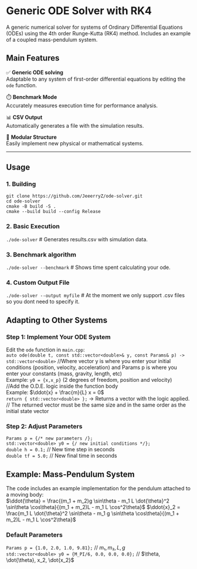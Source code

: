 # Generic ODE Solver with RK4

A generic numerical solver for systems of Ordinary Differential Equations (ODEs) using the 4th order Runge-Kutta (RK4) method. Includes an example of a coupled mass-pendulum system.

## Main Features
✅ **Generic ODE solving**  
Adaptable to any system of first-order differential equations by editing the `ode` function.

⏱️ **Benchmark Mode**  
Accurately measures execution time for performance analysis.

📊 **CSV Output**  
Automatically generates a file with the simulation results.

🔧 **Modular Structure**  
Easily implement new physical or mathematical systems.

---

## Usage

### 1. Building
`git clone https://github.com/JeeerryZ/ode-solver.git`  
`cd ode-solver`  
`cmake -B build -S .`  
`cmake --build build --config Release`

### 2. Basic Execution
`./ode-solver` # Generates results.csv with simulation data.

### 3. Benchmark algorithm
`./ode-solver --benchmark` # Shows time spent calculating your ode.

### 4. Custom Output File
`./ode-solver --output myfile` # At the moment we only support .csv files so you dont need to specify it.


## Adapting to Other Systems

### Step 1: Implement Your ODE System
Edit the `ode` function in `main.cpp`:  
`auto ode(double t, const std::vector<double>& y, const Params& p) -> std::vector<double>`
//Where vector y is where you enter your initial conditions (position, velocity, acceleration) and Params p is where you enter your constants (mass, gravity, length, etc)  
Example: `y0 = {x,x_p}` (2 degrees of freedom, position and velocity)   
//Add the O.D.E. logic inside the function body  
 Example: $\ddot{x} + \frac{m}{L} x = 0$  
`return { std::vector<double> };` -> Returns a vector with the logic applied.   
// The returned vector must be the same size and in the same order as the initial state vector    

### Step 2: Adjust Parameters  
`Params p = {/* new parameters /};`  
`std::vector<double> y0 = {/ new initial conditions */};`  
`double h = 0.1;` // New time step in seconds  
`double tf = 5.0;` // New final time in seconds  


## Example: Mass-Pendulum System
The code includes an example implementation for the pendulum attached to a moving body:  
$\ddot{\theta} = \frac{(m_1 + m_2)g \sin\theta - m_1 L \dot{\theta}^2 \sin\theta \cos\theta}{(m_1 + m_2)L - m_1 L \cos^2\theta}$
$\ddot{x}_2 = \frac{m_1 L \dot{\theta}^2 \sin\theta - m_1 g \sin\theta \cos\theta}{(m_1 + m_2)L - m_1 L \cos^2\theta}$


### Default Parameters
`Params p = {1.0, 2.0, 1.0, 9.81};` // $m₁, m₂, L, g$  
`std::vector<double> y0 = {M_PI/6, 0.0, 0.0, 0.0};` // $\theta, \dot\{\theta}, x_2, \dot\{x_2}$  



